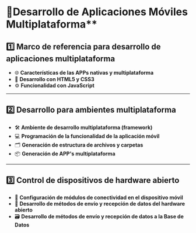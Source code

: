 # 📱Desarrollo de Aplicaciones Móviles Multiplataforma**

## 1️⃣ **Marco de referencia para desarrollo de aplicaciones multiplataforma**  
- 🌐 **Características de las APPs nativas y multiplataforma**  
- 🎨 **Desarrollo con HTML5 y CSS3**  
- ⚙️ **Funcionalidad con JavaScript**  

---

## 2️⃣ **Desarrollo para ambientes multiplataforma**  
- 🛠️ **Ambiente de desarrollo multiplataforma (framework)**  
- 💻 **Programación de la funcionalidad de la aplicación móvil**  
- 🗂️ **Generación de estructura de archivos y carpetas**  
- 📦 **Generación de APP's multiplataforma**  

---

## 3️⃣ **Control de dispositivos de hardware abierto**  
- 📡 **Configuración de módulos de conectividad en el dispositivo móvil**  
- 🔄 **Desarrollo de métodos de envío y recepción de datos del hardware abierto**  
- 🗃️ **Desarrollo de métodos de envío y recepción de datos a la Base de Datos**  
